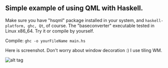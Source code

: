 Simple example of using QML with Haskell.
--
Make sure you have "hsqml" package installed in your system, and `haskell-platform, ghc, Qt`, of course.
The "baseconverter" executable tested in Linux x86_64. Try it or compile by yourself.

Compile: `ghc -o yourFileName main.hs`



 Here is screenshot. Don't worry about window decoration :) I use tiling WM.

![alt tag](https://raw.github.com/Baldmaster/HsQML_baseconverter/master/screenshot.jpg)
